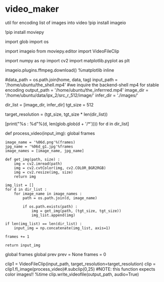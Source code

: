 # video_maker
util for encoding list of images into video
!pip install imageio

!pip install moviepy

import glob
import os

import imageio
from moviepy.editor import VideoFileClip

import numpy as np
import cv2
import matplotlib.pyplot as plt

imageio.plugins.ffmpeg.download()
%matplotlib inline


#data_path = os.path.join(home, data, tag)
input_path = '/home/ubuntu/the_shell.mp4' #we inquire the backend-shell mp4 for stable encoding 
output_path = '/home/ubuntu/the_inferrred.mp4'
image_dir = '/home/ubuntu/data/ipx_2/src_r_512/image/'
infer_dir = './images/'

dir_list = [image_dir, infer_dir]
tgt_size = 512

target_resolution = (tgt_size, tgt_size * len(dir_list))

[print("%s : %d"%(d, len(glob.glob(d + '/*')))) for d in dir_list]

def process_video(input_img):
    global frames
    
    image_name = '%06d.png'%(frames)
    jpg_name = '%06d_g1.jpg'%frames
    image_names = [image_name, jpg_name]
    
    def get_img(path, size) :
        img = cv2.imread(path)
        img = cv2.cvtColor(img, cv2.COLOR_BGR2RGB)
        img = cv2.resize(img, size)
        return img

    img_list = []
    for d in dir_list :
        for image_name in image_names :
            path = os.path.join(d, image_name)

            if os.path.exists(path) :
                img = get_img(path, (tgt_size, tgt_size))
                img_list.append(img)

    if len(img_list) == len(dir_list) :
        input_img = np.concatenate(img_list, axis=1)        
    
    frames += 1
    
    return input_img

global frames
global prev
prev = None
frames = 0

clip1 = VideoFileClip(input_path, target_resolution=target_resolution)
clip = clip1.fl_image(process_video)#.subclip(0,25) #NOTE: this function expects color images!!
%time clip.write_videofile(output_path, audio=True)
